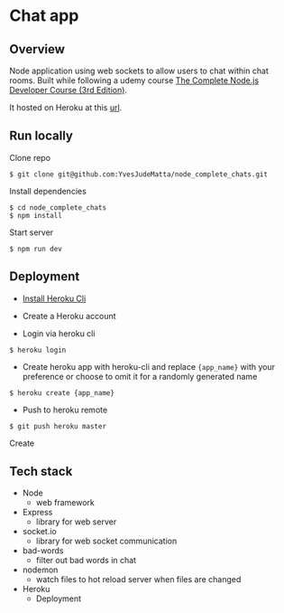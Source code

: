 # Chat app

## Overview

Node application using web sockets to allow users to chat within chat rooms. Built while following a udemy course [The Complete Node.js Developer Course (3rd Edition)][udemy-course].

It hosted on Heroku at this [url][hosted-url].

## Run locally

Clone repo

```
$ git clone git@github.com:YvesJudeMatta/node_complete_chats.git
```

Install dependencies

```
$ cd node_complete_chats
$ npm install
```

Start server

```
$ npm run dev
```

## Deployment

- [Install Heroku Cli][install-heroku]

- Create a Heroku account

- Login via heroku cli

```
$ heroku login
```

- Create heroku app with heroku-cli and replace `{app_name}` with your preference or choose to omit it for a randomly generated name

```
$ heroku create {app_name}
```

- Push to heroku remote

```
$ git push heroku master
```


Create

## Tech stack

- Node
    - web framework
- Express
    - library for web server
- socket.io
    - library for web socket communication
- bad-words
    - filter out bad words in chat
- nodemon
    - watch files to hot reload server when files are changed
- Heroku
    - Deployment


[udemy-course]: https://www.udemy.com/course/the-complete-nodejs-developer-course-2/
[hosted-url]: https://node-complete-chats.herokuapp.com/chat.html?username=Yves&room=121
[install-heroku]: https://devcenter.heroku.com/articles/heroku-cli